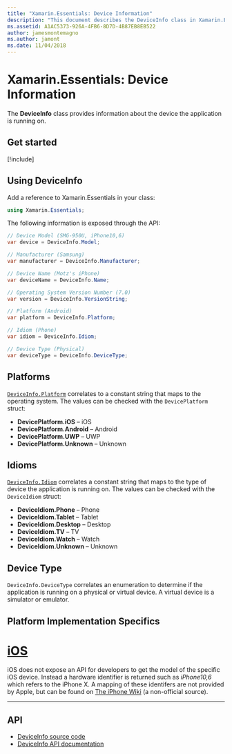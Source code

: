 ```yaml
---
title: "Xamarin.Essentials: Device Information"
description: "This document describes the DeviceInfo class in Xamarin.Essentials, which provides information about the device the application is running on."
ms.assetid: A1AC5373-926A-4FB6-8D7D-4B87EB8EB522
author: jamesmontemagno
ms.author: jamont
ms.date: 11/04/2018
---
```


# Xamarin.Essentials: Device Information

The **DeviceInfo** class provides information about the device the application is running on.

## Get started

[!include[](~/essentials/includes/get-started.md)]

## Using DeviceInfo

Add a reference to Xamarin.Essentials in your class:

```csharp
using Xamarin.Essentials;
```

The following information is exposed through the API:

```csharp
// Device Model (SMG-950U, iPhone10,6)
var device = DeviceInfo.Model;

// Manufacturer (Samsung)
var manufacturer = DeviceInfo.Manufacturer;

// Device Name (Motz's iPhone)
var deviceName = DeviceInfo.Name;

// Operating System Version Number (7.0)
var version = DeviceInfo.VersionString;

// Platform (Android)
var platform = DeviceInfo.Platform;

// Idiom (Phone)
var idiom = DeviceInfo.Idiom;

// Device Type (Physical)
var deviceType = DeviceInfo.DeviceType;
```

## Platforms

[`DeviceInfo.Platform`](xref:Xamarin.Essentials.DeviceInfo.Platform) correlates to a constant string that maps to the operating system. The values can be checked with the `DevicePlatform` struct:

- **DevicePlatform.iOS** – iOS
- **DevicePlatform.Android** – Android
- **DevicePlatform.UWP** – UWP
- **DevicePlatform.Unknown** – Unknown

## Idioms

[`DeviceInfo.Idiom`](xref:Xamarin.Essentials.DeviceInfo.Idiom) correlates a constant string that maps to the type of device the application is running on. The values can be checked with the `DeviceIdiom` struct:

- **DeviceIdiom.Phone** – Phone
- **DeviceIdiom.Tablet** – Tablet
- **DeviceIdiom.Desktop** – Desktop
- **DeviceIdiom.TV** – TV
- **DeviceIdiom.Watch** – Watch
- **DeviceIdiom.Unknown** – Unknown

## Device Type

`DeviceInfo.DeviceType` correlates an enumeration to determine if the application is running on a physical or virtual device. A virtual device is a simulator or emulator.

## Platform Implementation Specifics

# [iOS](#tab/ios)

iOS does not expose an API for developers to get the model of the specific iOS device. Instead a hardware identifier is returned such as _iPhone10,6_ which refers to the iPhone X. A mapping of these identifers are not provided by Apple, but can be found on [The iPhone Wiki](https://www.theiphonewiki.com/wiki/Models) (a non-official source).

--------------

## API

- [DeviceInfo source code](https://github.com/xamarin/Essentials/tree/master/Xamarin.Essentials/DeviceInfo)
- [DeviceInfo API documentation](xref:Xamarin.Essentials.DeviceInfo)
